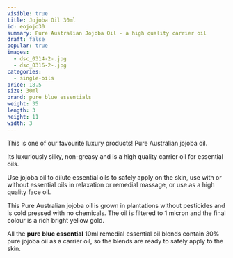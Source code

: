 ```yaml
---
visible: true
title: Jojoba Oil 30ml
id: eojojo30
summary: Pure Australian Jojoba Oil - a high quality carrier oil
draft: false
popular: true
images:
  - dsc_0314-2-.jpg
  - dsc_0316-2-.jpg
categories:
  - single-oils
price: 18.5
size: 30ml
brand: pure blue essentials
weight: 35
length: 3
height: 11
width: 3
---
```

This is one of our favourite luxury products! Pure Australian jojoba oil.

Its luxuriously silky, non-greasy and is a high quality carrier oil for essential oils.

Use jojoba oil to dilute essential oils to safely apply on the skin, use with or without essential oils in relaxation or remedial massage, or use as a high quality face oil.

This Pure Australian jojoba oil is grown in plantations without pesticides and is cold pressed with no chemicals. The oil is filtered to 1 micron and the final colour is a rich bright yellow gold.

All the **pure blue essential** 10ml remedial essential oil blends contain 30% pure jojoba oil as a carrier oil, so the blends are ready to safely apply to the skin.